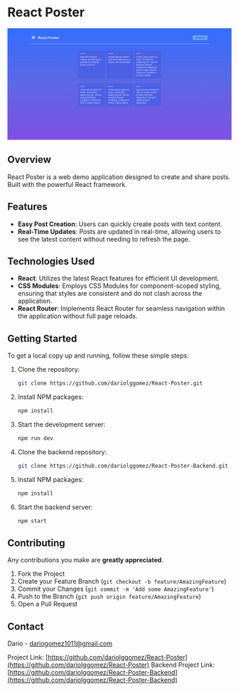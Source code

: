 # React Poster

![](/src/assets/photo_posts.png)  

## Overview

React Poster is a web demo application designed to create and share posts. Built with the powerful React framework.

## Features

- **Easy Post Creation**: Users can quickly create posts with text content.
- **Real-Time Updates**: Posts are updated in real-time, allowing users to see the latest content without needing to refresh the page.

## Technologies Used

- **React**: Utilizes the latest React features for efficient UI development.
- **CSS Modules**: Employs CSS Modules for component-scoped styling, ensuring that styles are consistent and do not clash across the application.
- **React Router**: Implements React Router for seamless navigation within the application without full page reloads.

## Getting Started

To get a local copy up and running, follow these simple steps:

1. Clone the repository:
   ```sh
   git clone https://github.com/dariolggomez/React-Poster.git
   ```
2. Install NPM packages:
   ```sh
   npm install
   ```
3. Start the development server:
   ```sh
   npm run dev
   ```
4. Clone the backend repository:
   ```sh
   git clone https://github.com/dariolggomez/React-Poster-Backend.git
   ```
5. Install NPM packages:
   ```sh
   npm install
   ```
6. Start the backend server:
   ```sh
   npm start
   ```

## Contributing

Any contributions you make are **greatly appreciated**.

1. Fork the Project
2. Create your Feature Branch (`git checkout -b feature/AmazingFeature`)
3. Commit your Changes (`git commit -m 'Add some AmazingFeature'`)
4. Push to the Branch (`git push origin feature/AmazingFeature`)
5. Open a Pull Request

## Contact

Dario - dariogomez1011@gmail.com

Project Link: [https://github.com/dariolggomez/React-Poster](https://github.com/dariolggomez/React-Poster)
Backend Project Link: [https://github.com/dariolggomez/React-Poster-Backend](https://github.com/dariolggomez/React-Poster-Backend)
